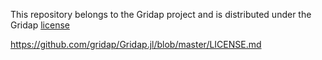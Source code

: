 This repository belongs to the Gridap project and is distributed under the Gridap [license](https://github.com/gridap/Gridap.jl/blob/master/LICENSE.md) 

https://github.com/gridap/Gridap.jl/blob/master/LICENSE.md
